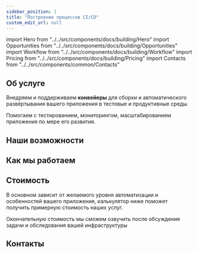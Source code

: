 ```yaml
---
sidebar_position: 1
title: "Построение процессов CI/CD"
custom_edit_url: null
---
```


import Hero from "../../src/components/docs/building/Hero"
import Opportunities from "../../src/components/docs/building/Opportunities"
import Workflow from "../../src/components/docs/building/Workflow"
import Pricing from "../../src/components/docs/building/Pricing"
import Contacts from "../../src/components/common/Contacts"

<Hero />

## Об услуге

Внедряем и поддерживаем **конвейеры** для сборки и автоматического развёртывания вашего приложения в тестовые и продуктивные среды.

Помогаем с тестированием, мониторингом, масштабированием приложения по мере его развития.

## Наши возможности

<Opportunities />

## Как мы работаем

<Workflow />

## Стоимость

В основном зависит от желаемого уровня автоматизации и особенностей вашего приложения, калькулятор ниже поможет получить примерную стоимость наших услуг.

Окончательную стоимость мы сможем озвучить после обсуждения задачи и обследования вашей инфраструктуры

<Pricing />

## Контакты

<Contacts />
